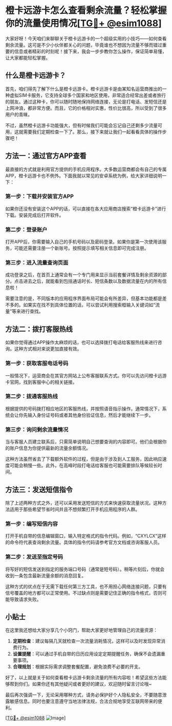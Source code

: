 # 橙卡远游卡怎么查看剩余流量？轻松掌握你的流量使用情况[[TG💪+ @esim1088](https://t.me/s/esim1088)]

大家好呀！今天咱们来聊聊关于橙卡远游卡的一个超级实用的小技巧——如何查看剩余流量。这可是不少小伙伴都关心的问题，毕竟谁也不想因为流量不够而错过重要的信息或者精彩的时刻呢！接下来，我会一步步教你怎么操作，保证简单易懂，让大家都能轻松掌握。

## 什么是橙卡远游卡？

首先，咱们得先了解下什么是橙卡远游卡。橙卡远游卡是由某知名运营商推出的一种虚拟SIM卡服务，它支持全球多个国家和地区使用，非常适合经常出差或者旅行的朋友。通过这种卡，你可以随时随地保持网络连接，无论是打电话、发短信还是上网冲浪，都非常方便。而且，它的价格相对实惠，性价比很高，所以受到了很多用户的青睐。

不过，虽然橙卡远游卡功能强大，但有时候我们可能会忘记自己还剩多少流量可用，这就需要我们定期检查一下了。那么，接下来就让我们一起看看具体的操作步骤吧！

## 方法一：通过官方APP查看

最直接的方式就是利用官方提供的手机应用程序。大多数运营商都会有自己的专属APP，橙卡远游卡也不例外。下面我就以常见的安卓系统为例，给大家详细说明一下：

### 第一步：下载并安装官方APP

如果你还没有安装这个APP的话，可以直接在各大应用商店搜索“橙卡远游卡”进行下载。安装完成后打开软件。

### 第二步：登录账户

打开APP后，你需要输入自己的手机号码以及密码登录。如果你是第一次使用该服务，可能还需要注册一个新账号。按照提示填写相关信息即可完成注册。

### 第三步：进入流量查询页面

成功登录之后，在首页上通常会有一个专门用来显示当前套餐详情及剩余资源的部分。点击进去之后，就能看到包括通话时长、短信条数以及数据流量在内的所有信息啦！

需要注意的是，不同版本的应用程序界面布局可能会有所差异，但基本功能都是差不多的。如果实在找不到具体位置的话，可以尝试利用搜索框输入关键词如“流量”等来进行查找。

## 方法二：拨打客服热线

如果你觉得通过APP操作太麻烦的话，也可以选择拨打电话给客服热线来进行咨询。这种方式相对来说更加直接有效。

### 第一步：获取客服电话号码

一般情况下，运营商会在其官方网站上公布客服联系方式。你可以先访问橙卡远游卡官网，找到客服中心的相关链接。

### 第二步：拨通客服热线

根据提供的号码拨打相应地区的客服热线，并按照语音指示操作。通常情况下，系统会让你先输入身份证号码或者其他身份验证信息，然后才能继续下一步。

### 第三步：询问剩余流量情况

当与客服人员建立联系后，只需简单说明自己想要查询的内容即可。他们会根据你的账户信息为你提供最新的流量余额情况。

这种方法虽然省去了下载额外软件的过程，但是由于涉及到人工服务，因此响应速度可能会稍慢一些。此外，在高峰时段打电话给客服也可能需要排队等候较长时间。

## 方法三：发送短信指令

除了上述两种方式之外，还可以采用发送短信的方式来快速获取流量状况。这种方法适用于那些希望节省时间并且不想频繁打开手机应用程序的人群。

### 第一步：编写短信内容

打开手机自带的信息编辑窗口，输入特定格式的指令代码。例如，“CXYLCX”这样的命令符代表查询剩余流量。具体的指令代码请参考官方文档或咨询客服人员。

### 第二步：发送至指定号码

将写好的短信发送到指定的服务端口号码（通常是短号码）。稍等片刻后，你就会收到一条包含最新流量余额的消息回复。

这种方式的优点在于无需下载任何第三方工具，也不用担心网络连接问题，只要有信号覆盖的地方都可以正常使用。不过缺点则是需要记住正确的指令格式，否则可能导致请求失败。

## 小贴士

在这里我还想给大家分享几个小窍门，帮助大家更好地管理自己的流量资源：

1. **定期检查**：建议每隔几天就检查一次流量消耗情况，这样可以及时发现异常消费行为。
2. **设置提醒**：可以通过手机自带的日历应用设定定期提醒任务，确保不会遗漏重要事项。
3. **合理规划**：根据实际需求调整套餐配置，避免浪费不必要的开支。

好了，以上就是关于如何查看橙卡远游卡剩余流量的所有内容啦！希望这些方法能够帮到你们。如果你还有其他疑问或者更好的建议，欢迎随时留言讨论哦~

最后再次强调一下，无论采用哪种方式，请务必保护好个人隐私安全，不要随意泄露敏感信息。同时也要注意遵守当地法律法规，合法合规地享受互联网带来的便利。

[[TG💪+ @esim1088](https://t.me/s/esim1088) ![Image](https://i.postimg.cc/4NQfJmqS/Snipaste-2025-05-13-00-14-12.png)]